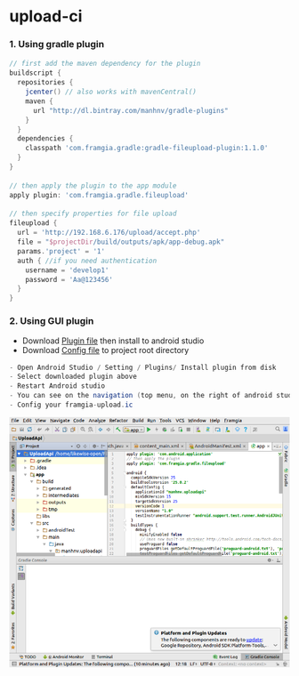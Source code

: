 # upload-ci

### 1. Using gradle plugin


``` groovy
// first add the maven dependency for the plugin
buildscript {
  repositories {
    jcenter() // also works with mavenCentral()
    maven {
      url "http://dl.bintray.com/manhnv/gradle-plugins"
    }
  }
  dependencies {
    classpath 'com.framgia.gradle:gradle-fileupload-plugin:1.1.0'
  }
}

// then apply the plugin to the app module
apply plugin: 'com.framgia.gradle.fileupload'

// then specify properties for file upload
fileupload {
  url = 'http://192.168.6.176/upload/accept.php'
  file = "$projectDir/build/outputs/apk/app-debug.apk"
  params.'project' = '1'
  auth { //if you need authentication
    username = 'develop1'
    password = 'Aa@123456'
  }
}
```

### 2. Using GUI plugin

- Download [Plugin file](https://github.com/nvmanh/upload-ci/blob/master/CI-upload-gui-plugin.zip) then install to android studio
- Download [Config file](https://github.com/nvmanh/upload-ci/blob/master/framgia-upload.ic) to project root directory

```java
- Open Android Studio / Setting / Plugins/ Install plugin from disk
- Select downloaded plugin above
- Restart Android studio
- You can see on the navigation (top menu, on the right of android studio) a menu name "Framgia"
- Config your framgia-upload.ic
```

![GUI Screen](https://github.com/nvmanh/upload-ci/blob/master/screenshot/60370edfc2ef2e27673b32e3394817ed.png)

